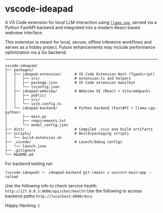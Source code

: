 # vscode-ideapad

A VS Code extension for local LLM interaction using [`llama.cpp`](https://github.com/ggerganov/llama.cpp), served via a Python FastAPI backend and integrated into a modern React-based webview interface.

This extension is meant for local, secure, offline inference workflows and serves as a hobby project. Future enhancements may include performance optimization via a Go backend.

---

```
vscode-ideapad/
├── packages/
│   ├── ideapad-extension/      # VS Code Extension Host (TypeScript)
│   │   ├── src/                # extension.ts and helpers
│   │   ├── package.json        # VS Code extension manifest
│   │   └── tsconfig.json
│   ├── ideapad-webview/        # Webview UI (React + Vite/webpack)
│   │   ├── public/
│   │   ├── src/
│   │   └── vite.config.ts
│   └── ideapad-backend/        # Python backend (FastAPI + llama-cpp-python)
│       ├── main.py
│       ├── requirements.txt
│       └── model_config.json
├── dist/                       # Compiled .vsix and build artifacts
├── scripts/                    # Build/packaging scripts
│   └── build-extension.sh
├── .vscode/                    # Launch/debug configs
│   └── launch.json
├── .gitignore
└── README.md
```
For backend testing run 
```
(vscode-ideapad) ➜  ideapad-backend git:(main) ✗ uvicorn main:app --reload
```
Use the following info to check service health.
```http://127.0.0.1:8000/api/chat/health```
Use the following to access backend paths
```http://localhost:8000/docs```

Happy Hacking :)
